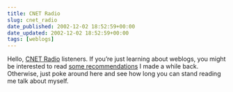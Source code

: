 ```yaml
---
title: CNET Radio
slug: cnet_radio
date_published: 2002-12-02 18:52:59+00:00
date_updated: 2002-12-02 18:52:59+00:00
tags: [weblogs]
---
```

Hello, [CNET Radio](http://www.cnet.com/broadband/0-7057175.html) listeners. If you’re just learning about weblogs, you might be interested to read [some recommendations](/index.php?archives/003325.php) I made a while back. Otherwise, just poke around here and see how long you can stand reading me talk about myself.
